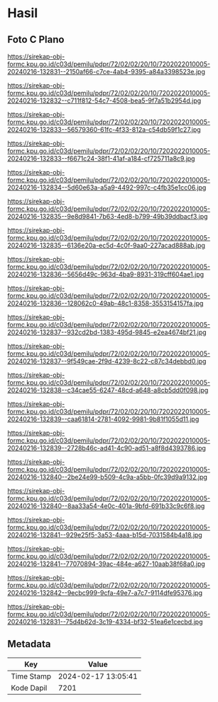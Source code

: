 # Hasil

## Foto C Plano

https://sirekap-obj-formc.kpu.go.id/c03d/pemilu/pdpr/72/02/02/20/10/7202022010005-20240216-132831--2150af66-c7ce-4ab4-9395-a84a3398523e.jpg

https://sirekap-obj-formc.kpu.go.id/c03d/pemilu/pdpr/72/02/02/20/10/7202022010005-20240216-132832--c711f812-54c7-4508-bea5-9f7a51b2954d.jpg

https://sirekap-obj-formc.kpu.go.id/c03d/pemilu/pdpr/72/02/02/20/10/7202022010005-20240216-132833--56579360-61fc-4f33-812a-c54db59f1c27.jpg

https://sirekap-obj-formc.kpu.go.id/c03d/pemilu/pdpr/72/02/02/20/10/7202022010005-20240216-132833--f6671c24-38f1-41af-a184-cf725711a8c9.jpg

https://sirekap-obj-formc.kpu.go.id/c03d/pemilu/pdpr/72/02/02/20/10/7202022010005-20240216-132834--5d60e63a-a5a9-4492-997c-c4fb35e1cc06.jpg

https://sirekap-obj-formc.kpu.go.id/c03d/pemilu/pdpr/72/02/02/20/10/7202022010005-20240216-132835--9e8d9841-7b63-4ed8-b799-49b39ddbacf3.jpg

https://sirekap-obj-formc.kpu.go.id/c03d/pemilu/pdpr/72/02/02/20/10/7202022010005-20240216-132835--6136e20a-ec5d-4c0f-9aa0-227acad888ab.jpg

https://sirekap-obj-formc.kpu.go.id/c03d/pemilu/pdpr/72/02/02/20/10/7202022010005-20240216-132836--5656d49c-963d-4ba9-8931-319cff604ae1.jpg

https://sirekap-obj-formc.kpu.go.id/c03d/pemilu/pdpr/72/02/02/20/10/7202022010005-20240216-132836--128062c0-49ab-48c1-8358-3553154157fa.jpg

https://sirekap-obj-formc.kpu.go.id/c03d/pemilu/pdpr/72/02/02/20/10/7202022010005-20240216-132837--932cd2bd-1383-495d-9845-e2ea4674bf21.jpg

https://sirekap-obj-formc.kpu.go.id/c03d/pemilu/pdpr/72/02/02/20/10/7202022010005-20240216-132837--9f549cae-2f9d-4239-8c22-c87c34debbd0.jpg

https://sirekap-obj-formc.kpu.go.id/c03d/pemilu/pdpr/72/02/02/20/10/7202022010005-20240216-132838--c34cae55-6247-48cd-a648-a8cb5dd0f098.jpg

https://sirekap-obj-formc.kpu.go.id/c03d/pemilu/pdpr/72/02/02/20/10/7202022010005-20240216-132839--caa61814-2781-4092-9981-9b81f1055d11.jpg

https://sirekap-obj-formc.kpu.go.id/c03d/pemilu/pdpr/72/02/02/20/10/7202022010005-20240216-132839--2728b46c-ad41-4c90-ad51-a8f8d4393786.jpg

https://sirekap-obj-formc.kpu.go.id/c03d/pemilu/pdpr/72/02/02/20/10/7202022010005-20240216-132840--2be24e99-b509-4c9a-a5bb-0fc39d9a9132.jpg

https://sirekap-obj-formc.kpu.go.id/c03d/pemilu/pdpr/72/02/02/20/10/7202022010005-20240216-132840--8aa33a54-4e0c-401a-9bfd-691b33c9c6f8.jpg

https://sirekap-obj-formc.kpu.go.id/c03d/pemilu/pdpr/72/02/02/20/10/7202022010005-20240216-132841--929e25f5-3a53-4aaa-b15d-7031584b4a18.jpg

https://sirekap-obj-formc.kpu.go.id/c03d/pemilu/pdpr/72/02/02/20/10/7202022010005-20240216-132841--77070894-39ac-484e-a627-10aab38f68a0.jpg

https://sirekap-obj-formc.kpu.go.id/c03d/pemilu/pdpr/72/02/02/20/10/7202022010005-20240216-132842--9ecbc999-9cfa-49e7-a7c7-9114dfe95376.jpg

https://sirekap-obj-formc.kpu.go.id/c03d/pemilu/pdpr/72/02/02/20/10/7202022010005-20240216-132831--75d4b62d-3c19-4334-bf32-51ea6e1cecbd.jpg


## Metadata

| Key        | Value               |
| ---------- | ------------------- |
| Time Stamp | 2024-02-17 13:05:41 |
| Kode Dapil | 7201                |



